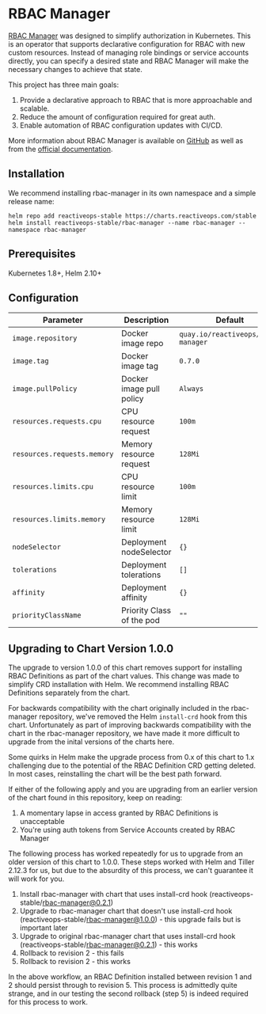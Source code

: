 # RBAC Manager

[RBAC Manager](https://reactiveops.github.io/rbac-manager/) was designed to simplify authorization in Kubernetes. This is an operator that supports declarative configuration for RBAC with new custom resources. Instead of managing role bindings or service accounts directly, you can specify a desired state and RBAC Manager will make the necessary changes to achieve that state.

This project has three main goals:

1. Provide a declarative approach to RBAC that is more approachable and scalable.
2. Reduce the amount of configuration required for great auth.
3. Enable automation of RBAC configuration updates with CI/CD.

More information about RBAC Manager is available on [GitHub](https://github.com/reactiveops/rbac-manager) as well as from the [official documentation](https://reactiveops.github.io/rbac-manager/).

## Installation

We recommend installing rbac-manager in its own namespace and a simple release name:

```
helm repo add reactiveops-stable https://charts.reactiveops.com/stable
helm install reactiveops-stable/rbac-manager --name rbac-manager --namespace rbac-manager
```

## Prerequisites

Kubernetes 1.8+, Helm 2.10+

## Configuration

| Parameter                   | Description              | Default                            |
| --------------------------- | ------------------------ | ---------------------------------- |
| `image.repository`          | Docker image repo        | `quay.io/reactiveops/rbac-manager` |
| `image.tag`                 | Docker image tag         | `0.7.0`                            |
| `image.pullPolicy`          | Docker image pull policy | `Always`                           |
| `resources.requests.cpu`    | CPU resource request     | `100m`                             |
| `resources.requests.memory` | Memory resource request  | `128Mi`                            |
| `resources.limits.cpu`      | CPU resource limit       | `100m`                             |
| `resources.limits.memory`   | Memory resource limit    | `128Mi`                            |
| `nodeSelector`              | Deployment nodeSelector  | `{}`                               |
| `tolerations`               | Deployment tolerations   | `[]`                               |
| `affinity`                  | Deployment affinity      | `{}`                               |
| `priorityClassName`         | Priority Class of the pod| `""`                               |

## Upgrading to Chart Version 1.0.0

The upgrade to version 1.0.0 of this chart removes support for installing RBAC Definitions as part of the chart values. This change was made to simplify CRD installation with Helm. We recommend installing RBAC Definitions separately from the chart.

For backwards compatibility with the chart originally included in the rbac-manager repository, we've removed the Helm `install-crd` hook from this chart. Unfortunately as part of improving backwards compatibility with the chart in the rbac-manager repository, we have made it more difficult to upgrade from the inital versions of the charts here.

Some quirks in Helm make the upgrade process from 0.x of this chart to 1.x challenging due to the potential of the RBAC Definition CRD getting deleted. In most cases, reinstalling the chart will be the best path forward.

If either of the following apply and you are upgrading from an earlier version of the chart found in this repository, keep on reading:

1. A momentary lapse in access granted by RBAC Definitions is unacceptable
2. You're using auth tokens from Service Accounts created by RBAC Manager

The following process has worked repeatedly for us to upgrade from an older version of this chart to 1.0.0. These steps worked with Helm and Tiller 2.12.3 for us, but due to the absurdity of this process, we can't guarantee it will work for you.

1. Install rbac-manager with chart that uses install-crd hook (reactiveops-stable/rbac-manager@0.2.1)
2. Upgrade to rbac-manager chart that doesn't use install-crd hook (reactiveops-stable/rbac-manager@1.0.0) - this upgrade fails but is important later
3. Upgrade to original rbac-manager chart that uses install-crd hook (reactiveops-stable/rbac-manager@0.2.1) - this works
4. Rollback to revision 2 - this fails
5. Rollback to revision 2 - this works

In the above workflow, an RBAC Definition installed between revision 1 and 2 should persist through to revision 5. This process is admittedly quite strange, and in our testing the second rollback (step 5) is indeed required for this process to work.
